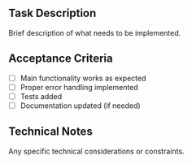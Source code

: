## Task Description
Brief description of what needs to be implemented.

## Acceptance Criteria
- [ ] Main functionality works as expected
- [ ] Proper error handling implemented
- [ ] Tests added
- [ ] Documentation updated (if needed)

## Technical Notes
Any specific technical considerations or constraints.